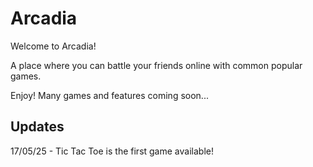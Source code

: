 # Arcadia

Welcome to Arcadia!

A place where you can battle your friends online with common popular games.

Enjoy! Many games and features coming soon...

## Updates

17/05/25 - Tic Tac Toe is the first game available!
